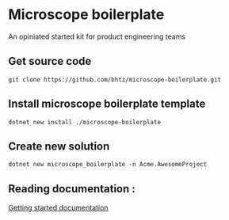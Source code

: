 # Microscope boilerplate

An opiniated started kit for product engineering teams

## Get source code
```console
git clone https://github.com/bhtz/microscope-boilerplate.git
```

## Install microscope boilerplate template
```console
dotnet new install ./microscope-boilerplate
```

## Create new solution
```console
dotnet new microscope_boilerplate -n Acme.AwesomeProject
```

## Reading documentation :

[Getting started documentation](https://github.com/bhtz/microscope-boilerplate/blob/master/src/Docs/resources/Architecture/getting-started.md)
